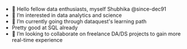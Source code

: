 - 👋 Hello fellow data enthusiasts, myself Shubhika @since-dec91
- 👀 I’m interested in data analytics and science
- 🌱 I’m currently going through dataquest's learning path
- Pretty good at SQL already
- 💞️ I’m looking to collaborate on freelance DA/DS projects to gain more real-time experience


<!---
since-dec91/since-dec91 is a ✨ special ✨ repository because its `README.md` (this file) appears on your GitHub profile.
You can click the Preview link to take a look at your changes.
--->
